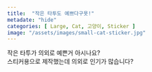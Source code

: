 ```yaml
---
title:  "작은 타투도 예쁘다구욧!"
metadate: "hide"
categories: [ Large, Cat, 고양이, Sticker ]
image: "/assets/images/small-cat-sticker.jpg"
---
```

작은 타투가 의외로 예쁜거 아시나요?  
스티커용으로 제작했는데 의외로 인기가 많습니다?
